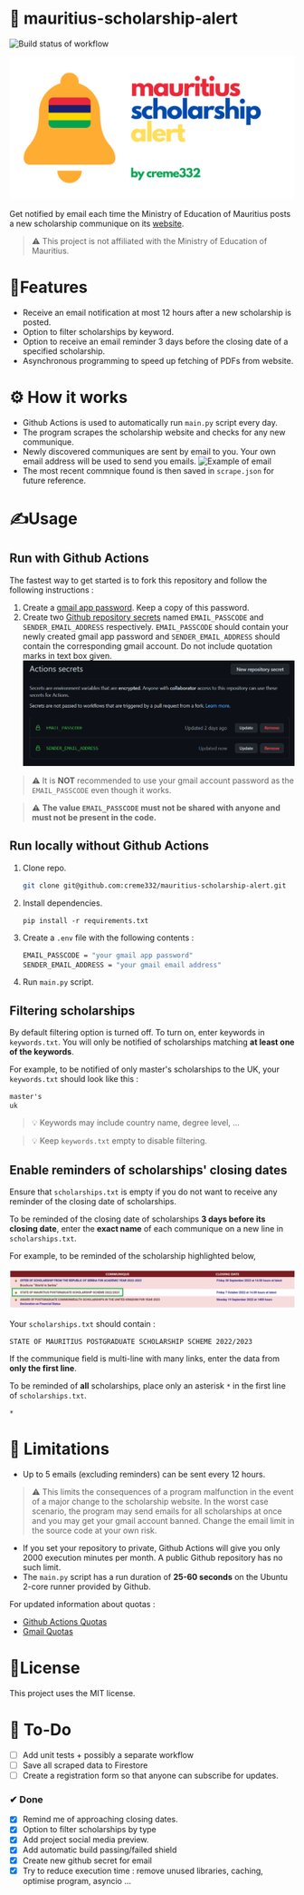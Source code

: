# 🔔 mauritius-scholarship-alert
![Build status of workflow](https://github.com/creme332/mauritius-scholarship-alert/actions/workflows/main.yml/badge.svg)

![mauritius scholarship alert logo](assets/logo.png)

Get notified by email each time the Ministry of Education of Mauritius posts a new scholarship communique on its [website](https://education.govmu.org/Pages/Downloads/Scholarships/Scholarships-for-Mauritius-Students.aspx).

> ⚠ This project is not affiliated with the Ministry of Education of Mauritius. 

# 🚀Features
- Receive an email notification at most 12 hours after a new scholarship is posted.
- Option to filter scholarships by keyword.
- Option to receive an email reminder 3 days before the closing date of a specified scholarship.
- Asynchronous programming to speed up fetching of PDFs from website.

# ⚙ How it works
- Github Actions is used to automatically run `main.py` script every day.
- The program scrapes the scholarship website and checks for any new communique. 
- Newly discovered communiques are sent by email to you. Your own email address will be used to send you emails.
    ![Example of email](assets/emailgif.gif)
 - The most recent commnique found is then saved in `scrape.json` for future reference.

# ✍Usage
## Run with Github Actions 
The fastest way to get started is to fork this repository and follow the following instructions :
1. Create a [gmail app password](https://itsupport.umd.edu/itsupport/?id=kb_article_view&sysparm_article=KB0015112&sys_kb_id=76433076dbdf8c904cb035623996194b&spa=1). Keep a copy of this password.
2. Create two [Github repository secrets](https://docs.github.com/en/actions/security-guides/encrypted-secrets) named  `EMAIL_PASSCODE` and `SENDER_EMAIL_ADDRESS` respectively. `EMAIL_PASSCODE` should contain your newly created gmail app password and `SENDER_EMAIL_ADDRESS` should contain the corresponding gmail account. Do not include quotation marks in text box given.
    ![github secret image](assets/githubsecret.png)

> ⚠ It is **NOT** recommended to use your gmail account password as the `EMAIL_PASSCODE` even though it works.

> ⚠ **The value `EMAIL_PASSCODE` must not be shared with anyone and must not be present in the code.** 

## Run locally without Github Actions
1. Clone repo.

    ```bash
    git clone git@github.com:creme332/mauritius-scholarship-alert.git
    ```

2. Install dependencies.
    ```
    pip install -r requirements.txt
    ```

3. Create a `.env` file with the following contents :

    ```bash
    EMAIL_PASSCODE = "your gmail app password"
    SENDER_EMAIL_ADDRESS = "your gmail email address"
    ```
4. Run `main.py` script.

## Filtering scholarships
By default filtering option is turned off. To turn on, enter keywords in `keywords.txt`. You will only be notified of scholarships matching **at least one of the keywords**.

For example, to be notified of only master's scholarships to the UK, your `keywords.txt` should look like this :
```
master's
uk
```
> 💡 Keywords may include country name, degree level, ...

> 💡 Keep `keywords.txt` empty to disable filtering.

## Enable reminders of scholarships' closing dates

Ensure that  `scholarships.txt` is empty if you do not want to receive any reminder of the closing date of scholarships.

To be reminded of the closing date of scholarships **3 days before its closing date**, enter the **exact name** of each communique on a new line in `scholarships.txt`. 

For example, to be reminded of the scholarship highlighted below, 

![screenshot of website highlighting one communique](assets/example.png)

Your `scholarships.txt` should contain :
```
​STATE OF MAURITIUS POSTGRADUATE SCHOLARSHIP SCHEME 2022/2023
```

If the communique field is multi-line with many links, enter the data from **only the first line**.

To be reminded of **all** scholarships, place only an asterisk `*` in the first line of `scholarships.txt`.

```
*
```

# 🤚 Limitations
- Up to 5 emails (excluding reminders) can be sent every 12 hours.

> ⚠ This limits the consequences of a program malfunction in the event of a major change to the scholarship website. In the worst case scenario, the program may send emails for all scholarships at once and you may get your gmail account banned. Change the email limit in the source code at your own risk.

- If you set your repository to private, Github Actions will give you only 2000 execution minutes per month. A public Github repository has no such limit. 
- The `main.py` script has a run duration of **25-60 seconds** on the  Ubuntu 2-core runner provided by Github.

For updated information about quotas :
- [Github Actions Quotas](https://docs.github.com/en/billing/managing-billing-for-github-actions/about-billing-for-github-actions)
- [Gmail Quotas](https://support.google.com/a/answer/166852?hl=en)

# 📃License
 This project uses the MIT license.

# 🔨 To-Do
- [ ] Add unit tests + possibly a separate workflow
- [ ] Save all scraped data to Firestore
- [ ] Create a registration form so that anyone can subscribe for updates.

### ✔ Done
- [x] Remind me of approaching closing dates.
- [x] Option to filter scholarships by type
- [x] Add project social media preview.
- [x] Add automatic build passing/failed shield
- [x] Create new github secret for email
- [x] Try to reduce execution time : remove unused libraries, caching, optimise program, asyncio ...

